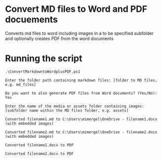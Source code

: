 # Convert MD files to Word and PDF docuements
Converts md files to word including images in a to be specified subfolder and optionally creates PDF from the word documents

# Running the script

```
.\ConvertMarkdowntoWordplusPDF.ps1

Enter the folder path containing markdown files: [folder to MD files, e.g. md_files]

Do you want to also generate PDF files from Word documents? (Yes/No): Yes

Enter the name of the media or assets folder containing images: [subfolder name within the MD files folder, e.g. assets]

Converted filename1.md to C:\Users\mimergel\OneDrive - filename1.docx (with embedded images)

Converted filename2.md to C:\Users\mimergel\OneDrive - filename2.docx (with embedded images)

Converted filename1.docx to PDF

Converted filename2.docx to PDF
```
